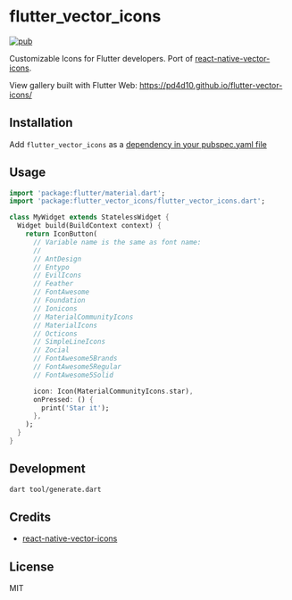 # flutter_vector_icons

[![pub](https://img.shields.io/pub/v/flutter_vector_icons.svg)](https://pub.dev/packages/flutter_vector_icons)

Customizable Icons for Flutter developers. Port of [react-native-vector-icons](https://github.com/oblador/react-native-vector-icons).

View gallery built with Flutter Web: https://pd4d10.github.io/flutter-vector-icons/

## Installation

Add `flutter_vector_icons` as a [dependency in your pubspec.yaml file](https://flutter.dev/docs/development/packages-and-plugins/using-packages)

## Usage

```dart
import 'package:flutter/material.dart';
import 'package:flutter_vector_icons/flutter_vector_icons.dart';

class MyWidget extends StatelessWidget {
  Widget build(BuildContext context) {
    return IconButton(
      // Variable name is the same as font name:
      //
      // AntDesign
      // Entypo
      // EvilIcons
      // Feather
      // FontAwesome
      // Foundation
      // Ionicons
      // MaterialCommunityIcons
      // MaterialIcons
      // Octicons
      // SimpleLineIcons
      // Zocial
      // FontAwesome5Brands
      // FontAwesome5Regular
      // FontAwesome5Solid

      icon: Icon(MaterialCommunityIcons.star),
      onPressed: () {
        print('Star it');
      },
    );
  }
}
```

## Development

```sh
dart tool/generate.dart
```

## Credits

- [react-native-vector-icons](https://github.com/oblador/react-native-vector-icons)

## License

MIT
